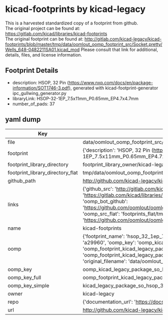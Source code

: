 # kicad-footprints by kicad-legacy  
This is a harvested standardized copy of a footprint from github.  
The original project can be found at:  
https://gitlab.com/kicad/libraries/kicad-footprints  
The original footprint can be found at:
http://gitlab.com/kicad-legacy/kicad-footprints/blob/master/tmp/data/oomlout_oomp_footprint_src/Socket.pretty/Wells_648-0482211SA01.kicad_mod
Please consult that link for additional, details, files, and license information.  
## Footprint Details
* description: HSOP, 32 Pin (https://www.nxp.com/docs/en/package-information/SOT1746-3.pdf), generated with kicad-footprint-generator ipc_gullwing_generator.py  
* libraryLink: HSOP-32-1EP_7.5x11mm_P0.65mm_EP4.7x4.7mm  
* number_of_pads: 37  
## yaml dump  
| Key | Value |  
| --- | --- |  
| file | data/oomlout_oomp_footprint_src/kicad-footprints/Package_SO.pretty/HSOP-32-1EP_7.5x11mm_P0.65mm_EP4.7x4.7mm.kicad_mod |  
| footprint | {'description': 'HSOP, 32 Pin (https://www.nxp.com/docs/en/package-information/SOT1746-3.pdf), generated with kicad-footprint-generator ipc_gullwing_generator.py', 'libraryLink': 'HSOP-32-1EP_7.5x11mm_P0.65mm_EP4.7x4.7mm', 'number_of_pads': 37} |  
| footprint_library_directory | footprint_library_owner/kicad-legacy_kicad-footprints |  
| footprint_library_directory_flat | tmp/data/oomlout_oomp_footprint_src/footprints_flat/kicad_legacy_package_so_hsop_32_1ep_7_5x11mm_p0_65mm_ep4_7x4_7mm/working |  
| github_path | http://github.com/kicad-legacy/kicad-footprints/blob/master/tmp/data/oomlout_oomp_footprint_src/Package_SO.pretty/HSOP-32-1EP_7.5x11mm_P0.65mm_EP4.7x4.7mm.kicad_mod |  
| links | {'github_src': 'http://gitlab.com/kicad-legacy/kicad-footprints/blob/master/tmp/data/oomlout_oomp_footprint_src/Socket.pretty/Wells_648-0482211SA01.kicad_mod', 'github_src_repo': 'https://gitlab.com/kicad/libraries/kicad-footprints', 'oomp_bot': 'tmp/data/oomlout_oomp_footprint_src/footprints/kicad_legacy_package_so_hsop_32_1ep_7_5x11mm_p0_65mm_ep4_7x4_7mm/working', 'oomp_bot_github': 'https://github.com/oomlout/oomlout_oomp_footprint_bot/tree/main/tmp/data/oomlout_oomp_footprint_src/footprints/kicad_legacy_package_so_hsop_32_1ep_7_5x11mm_p0_65mm_ep4_7x4_7mm/working', 'oomp_src_flat': 'footprints_flat/tmp/data/oomlout_oomp_footprint_src/footprints_flat/kicad_legacy_package_so_hsop_32_1ep_7_5x11mm_p0_65mm_ep4_7x4_7mm/working', 'oomp_src_flat_github': 'https://github.com/oomlout/oomlout_oomp_footprint_src/tree/main/tmp/data/oomlout_oomp_footprint_src/footprints_flat/kicad_legacy_package_so_hsop_32_1ep_7_5x11mm_p0_65mm_ep4_7x4_7mm/working'} |  
| name | kicad-footprints |  
| oomp | {'footprint_name': 'hsop_32_1ep_7_5x11mm_p0_65mm_ep4_7x4_7mm', 'library_name': 'package_so', 'md5': 'a29960224862f5ce44168d6b52af12d2', 'md5_10': 'a299602248', 'md5_5': 'a2996', 'md5_6': 'a29960', 'oomp_key': 'oomp_kicad_legacy_package_so_hsop_32_1ep_7_5x11mm_p0_65mm_ep4_7x4_7mm', 'oomp_key_extra': 'oomp_footprint_kicad_legacy_package_so_hsop_32_1ep_7_5x11mm_p0_65mm_ep4_7x4_7mm', 'oomp_key_full': 'oomp_footprint_kicad_legacy_package_so_hsop_32_1ep_7_5x11mm_p0_65mm_ep4_7x4_7mm_a29960', 'oomp_key_simple': 'kicad_legacy_package_so_hsop_32_1ep_7_5x11mm_p0_65mm_ep4_7x4_7mm', 'original_filename': 'data/oomlout_oomp_footprint_src/kicad-footprints/Package_SO.pretty/HSOP-32-1EP_7.5x11mm_P0.65mm_EP4.7x4.7mm.kicad_mod', 'owner_name': 'kicad_legacy'} |  
| oomp_key | oomp_kicad_legacy_package_so_hsop_32_1ep_7_5x11mm_p0_65mm_ep4_7x4_7mm |  
| oomp_key_full | oomp_footprint_kicad_legacy_package_so_hsop_32_1ep_7_5x11mm_p0_65mm_ep4_7x4_7mm |  
| oomp_key_simple | kicad_legacy_package_so_hsop_32_1ep_7_5x11mm_p0_65mm_ep4_7x4_7mm |  
| owner | kicad-legacy |  
| repo | {'documentation_url': 'https://docs.github.com/rest/repos/repos#get-a-repository', 'message': 'Not Found'} |  
| url | http://github.com/kicad-legacy/kicad-footprints |  

